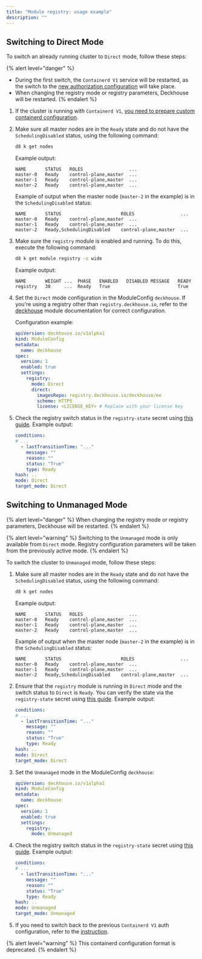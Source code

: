 ```yaml
---
title: "Module registry: usage example"
description: ""
---
```


## Switching to Direct Mode

To switch an already running cluster to `Direct` mode, follow these steps:

{% alert level="danger" %}
- During the first switch, the `Containerd V1` service will be restarted, as the switch to the [new authorization configuration](faq.html#how-to-prepare-containerd-v1) will take place.
- When changing the registry mode or registry parameters, Deckhouse will be restarted.
{% endalert %}

1. If the cluster is running with `Containerd V1`, [you need to prepare custom containerd configuration](faq.html#how-to-prepare-containerd-v1).

1. Make sure all master nodes are in the `Ready` state and do not have the `SchedulingDisabled` status, using the following command:

   ```bash
   d8 k get nodes
   ```

   Example output:

   ```console
   NAME       STATUS   ROLES                 ...
   master-0   Ready    control-plane,master  ...
   master-1   Ready    control-plane,master  ...
   master-2   Ready    control-plane,master  ...
   ```

   Example of output when the master node (`master-2` in the example) is in the `SchedulingDisabled` status:

   ```console
   NAME       STATUS                      ROLES                 ...
   master-0   Ready    control-plane,master  ...
   master-1   Ready    control-plane,master  ...
   master-2   Ready,SchedulingDisabled    control-plane,master  ...
   ```

1. Make sure the `registry` module is enabled and running. To do this, execute the following command:

   ```bash
   d8 k get module registry -o wide
   ```

   Example output:

   ```console
   NAME       WEIGHT ...  PHASE   ENABLED   DISABLED MESSAGE   READY
   registry   38     ...  Ready   True                         True
   ```

1. Set the `Direct` mode configuration in the ModuleConfig `deckhouse`. If you're using a registry other than `registry.deckhouse.io`, refer to the [deckhouse](../deckhouse/) module documentation for correct configuration.

   Configuration example:

   ```yaml
   apiVersion: deckhouse.io/v1alpha1
   kind: ModuleConfig
   metadata:
     name: deckhouse
   spec:
     version: 1
     enabled: true
     settings:
       registry:
         mode: Direct
         direct:
           imagesRepo: registry.deckhouse.io/deckhouse/ee
           scheme: HTTPS
           license: <LICENSE_KEY> # Replace with your license key
   ```

1. Check the registry switch status in the `registry-state` secret using [this guide](faq.html#how-to-check-the-registry-mode-switch-status). Example output:

   ```yaml
   conditions:
   # ...
     - lastTransitionTime: "..."
       message: ""
       reason: ""
       status: "True"
       type: Ready
   hash: ..
   mode: Direct
   target_mode: Direct
   ```

## Switching to Unmanaged Mode

{% alert level="danger" %}
When changing the registry mode or registry parameters, Deckhouse will be restarted.
{% endalert %}

{% alert level="warning" %}
Switching to the `Unmanaged` mode is only available from `Direct` mode. Registry configuration parameters will be taken from the previously active mode.
{% endalert %}

To switch the cluster to `Unmanaged` mode, follow these steps:

1. Make sure all master nodes are in the `Ready` state and do not have the `SchedulingDisabled` status, using the following command:

   ```bash
   d8 k get nodes
   ```

   Example output:

   ```console
   NAME       STATUS   ROLES                 ...
   master-0   Ready    control-plane,master  ...
   master-1   Ready    control-plane,master  ...
   master-2   Ready    control-plane,master  ...
   ```

   Example of output when the master node (`master-2` in the example) is in the `SchedulingDisabled` status:

   ```console
   NAME       STATUS                      ROLES                 ...
   master-0   Ready    control-plane,master  ...
   master-1   Ready    control-plane,master  ...
   master-2   Ready,SchedulingDisabled    control-plane,master  ...
   ```

1. Ensure that the `registry` module is running in `Direct` mode and the switch status to `Direct` is `Ready`. You can verify the state via the `registry-state` secret using [this guide](faq.html#how-to-check-the-registry-mode-switch-status). Example output:

   ```yaml
   conditions:
   # ...
     - lastTransitionTime: "..."
       message: ""
       reason: ""
       status: "True"
       type: Ready
   hash: ..
   mode: Direct
   target_mode: Direct
   ```

1. Set the `Unmanaged` mode in the ModuleConfig `deckhouse`:

   ```yaml
   apiVersion: deckhouse.io/v1alpha1
   kind: ModuleConfig
   metadata:
     name: deckhouse
   spec:
     version: 1
     enabled: true
     settings:
       registry:
         mode: Unmanaged
   ```

1. Check the registry switch status in the `registry-state` secret using [this guide](faq.html#how-to-check-the-registry-mode-switch-status). Example output:

   ```yaml
   conditions:
   # ...
     - lastTransitionTime: "..."
       message: ""
       reason: ""
       status: "True"
       type: Ready
   hash: ..
   mode: Unmanaged
   target_mode: Unmanaged
   ```

1. If you need to switch back to the previous `Containerd V1` auth configuration, refer to the [instruction](faq.html#how-to-switch-back-to-the-previous-containerd-v1-auth-configuration).

{% alert level="warning" %}
This containerd configuration format is deprecated.
{% endalert %}
